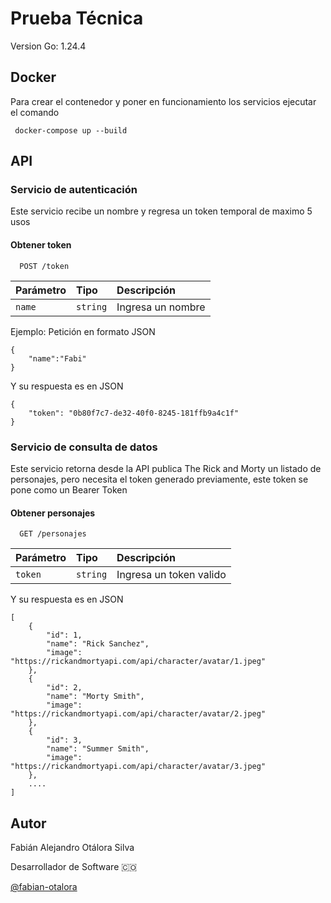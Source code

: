 # Prueba Técnica

Version Go: 1.24.4

## Docker
Para crear el contenedor y poner en funcionamiento los servicios ejecutar el comando
```
 docker-compose up --build
```

## API
### Servicio de autenticación

Este servicio recibe un nombre y regresa un token temporal de maximo 5 usos

#### Obtener token

```
  POST /token
```

| Parámetro | Tipo     | Descripción                |
| :-------- | :------- | :------------------------- |
| `name` | `string` | Ingresa un nombre |

Ejemplo: Petición en formato JSON
```
{
    "name":"Fabi"
}
```

Y su respuesta es en JSON
```
{
    "token": "0b80f7c7-de32-40f0-8245-181ffb9a4c1f"
}
```

### Servicio de consulta de datos

Este servicio retorna desde la API publica The Rick and Morty un listado de personajes, pero necesita el token generado previamente, este token se pone como un Bearer Token

#### Obtener personajes

```
  GET /personajes
```

| Parámetro | Tipo     | Descripción                |
| :-------- | :------- | :------------------------- |
| `token` | `string` | Ingresa un token valido |

Y su respuesta es en JSON
```
[
    {
        "id": 1,
        "name": "Rick Sanchez",
        "image": "https://rickandmortyapi.com/api/character/avatar/1.jpeg"
    },
    {
        "id": 2,
        "name": "Morty Smith",
        "image": "https://rickandmortyapi.com/api/character/avatar/2.jpeg"
    },
    {
        "id": 3,
        "name": "Summer Smith",
        "image": "https://rickandmortyapi.com/api/character/avatar/3.jpeg"
    },
    ....
]

```

## Autor

Fabián Alejandro Otálora Silva

Desarrollador de Software 🇨🇴

[@fabian-otalora](https://www.github.com/fabian-otalora)

